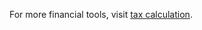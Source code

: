 <div class="footer">
  <p>For more financial tools, visit <a href="https://taxcalculation.pk" target="_blank">tax calculation</a>.</p>
</div>
